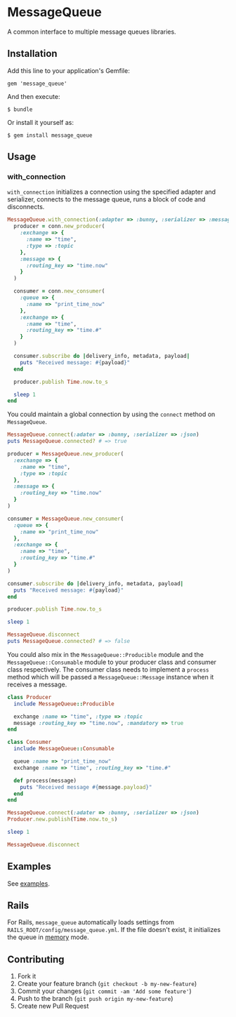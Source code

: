 # MessageQueue

A common interface to multiple message queues libraries.

## Installation

Add this line to your application's Gemfile:

    gem 'message_queue'

And then execute:

    $ bundle

Or install it yourself as:

    $ gem install message_queue

## Usage

### with_connection

`with_connection` initializes a connection using the specified adapter
and serializer, connects to the message queue, runs a block of code and
disconnects.

```ruby
MessageQueue.with_connection(:adapter => :bunny, :serializer => :message_pack) do |conn|
  producer = conn.new_producer(
    :exchange => {
      :name => "time",
      :type => :topic
    },
    :message => {
      :routing_key => "time.now"
    }
  )

  consumer = conn.new_consumer(
    :queue => {
      :name => "print_time_now"
    },
    :exchange => {
      :name => "time",
      :routing_key => "time.#"
    }
  )

  consumer.subscribe do |delivery_info, metadata, payload|
    puts "Received message: #{payload}"
  end

  producer.publish Time.now.to_s

  sleep 1
end
```

You could maintain a global connection by using the `connect` method on
`MessageQueue`.

```ruby
MessageQueue.connect(:adater => :bunny, :serializer => :json)
puts MessageQueue.connected? # => true

producer = MessageQueue.new_producer(
  :exchange => {
    :name => "time",
    :type => :topic
  },
  :message => {
    :routing_key => "time.now"
  }
)

consumer = MessageQueue.new_consumer(
  :queue => {
    :name => "print_time_now"
  },
  :exchange => {
    :name => "time",
    :routing_key => "time.#"
  }
)

consumer.subscribe do |delivery_info, metadata, payload|
  puts "Received message: #{payload}"
end

producer.publish Time.now.to_s

sleep 1

MessageQueue.disconnect
puts MessageQueue.connected? # => false
```

You could also mix in the `MessageQueue::Producible` module and the
`MessageQueue::Consumable` module to your producer class and consumer
class respectively. The consumer class needs to implement a `process`
method which will be passed a `MessageQueue::Message` instance when it
receives a message.

```ruby
class Producer
  include MessageQueue::Producible

  exchange :name => "time", :type => :topic
  message :routing_key => "time.now", :mandatory => true
end

class Consumer
  include MessageQueue::Consumable

  queue :name => "print_time_now"
  exchange :name => "time", :routing_key => "time.#"

  def process(message)
    puts "Received message #{message.payload}"
  end
end

MessageQueue.connect(:adater => :bunny, :serializer => :json)
Producer.new.publish(Time.now.to_s)

sleep 1

MessageQueue.disconnect
```

## Examples

See [examples](https://github.com/jingweno/message_queue/tree/master/examples).

## Rails

For Rails, `message_queue` automatically loads settings from
`RAILS_ROOT/config/message_queue.yml`. If the file doesn't exist, it
initializes the queue in
[memory](https://github.com/jingweno/message_queue/tree/master/lib/message_queue/adapters/memory) mode.

## Contributing

1. Fork it
2. Create your feature branch (`git checkout -b my-new-feature`)
3. Commit your changes (`git commit -am 'Add some feature'`)
4. Push to the branch (`git push origin my-new-feature`)
5. Create new Pull Request
